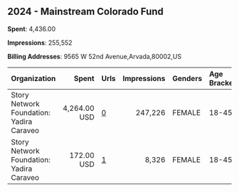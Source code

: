 ## 2024 - Mainstream Colorado Fund 
**Spent**: 4,436.00

**Impressions**: 255,552

**Billing Addresses**: 9565 W 52nd Avenue,Arvada,80002,US

|Organization|Spent|Urls|Impressions|Genders|Age Brackets|Country Codes|
|:---|---:|:---|---:|:---|:---|:---|
|Story Network Foundation: Yadira Caraveo|4,264.00 USD|[0](https://www.snap.com/political-ads/asset/4f3de33118794622fb0ff81dd9aff876baeb2c51a77c884c24745db7c55e743a?mediaType=mov)|247,226|FEMALE|18-45|united states|
|Story Network Foundation: Yadira Caraveo|172.00 USD|[1](https://www.snap.com/political-ads/asset/4f3de33118794622fb0ff81dd9aff876baeb2c51a77c884c24745db7c55e743a?mediaType=mov)|8,326|FEMALE|18-45|united states|
